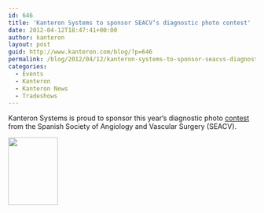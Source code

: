 ```yaml
---
id: 646
title: 'Kanteron Systems to sponsor SEACV‘s diagnostic photo contest'
date: 2012-04-12T18:47:41+00:00
author: kanteron
layout: post
guid: http://www.kanteron.com/blog/?p=646
permalink: /blog/2012/04/12/kanteron-systems-to-sponsor-seacvs-diagnostic-photo-contest/
categories:
  - Events
  - Kanteron
  - Kanteron News
  - Tradeshows
---
```

Kanteron Systems is proud to sponsor this year‘s diagnostic photo <a title="http://www.seacv.es/becas_premios/2012.php" href="http://www.seacv.es/becas_premios/2012.php" target="_blank">contest</a> from the Spanish Society of Angiology and Vascular Surgery (SEACV).

<img class="aligncenter" title="poster" src="http://www.seacv.es/imagenes/becas_premios/I_CF_CDVI.jpg" alt="" width="101" height="138" />